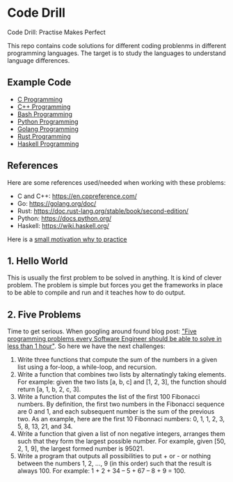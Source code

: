 
# Code Drill

Code Drill: Practise Makes Perfect

This repo contains code solutions for different coding problenms in different
programming languages. The target is to study the languages to understand
language differences.

## Example Code

- [C Programming](c/README.md)
- [C++ Programming](cpp/README.md)
- [Bash Programming](sh/README.md)
- [Python Programming](py/README.md)
- [Golang Programming](go/README.md)
- [Rust Programming](rs/README.md)
- [Haskell Programming](hs/README.md)

## References

Here are some references used/needed when working with these problems:

- C and C++: https://en.cppreference.com/
- Go: https://golang.org/doc/
- Rust: https://doc.rust-lang.org/stable/book/second-edition/
- Python: https://docs.python.org/
- Haskell: https://wiki.haskell.org/

Here is a [small motivation why to practice](https://blog.codinghorror.com/why-cant-programmers-program/)

## 1. Hello World

This is usually the first problem to be solved in anything. It is kind of clever
problem. The problem is simple but forces you get the frameworks in place to be
able to compile and run and it teaches how to do output.

## 2. Five Problems

Time to get serious. When googling around found blog post: ["Five programming
problems every Software Engineer should be able to solve in less than 1
hour"](goo.gl/z23q5U). So here we have the next challenges:

1. Write three functions that compute the sum of the numbers in a given list
   using a for-loop, a while-loop, and recursion.
2. Write a function that combines two lists by alternatingly taking elements.
   For example: given the two lists [a, b, c] and [1, 2, 3], the function should
   return [a, 1, b, 2, c, 3].
3. Write a function that computes the list of the first 100 Fibonacci numbers.
   By definition, the first two numbers in the Fibonacci sequence are 0 and 1,
   and each subsequent number is the sum of the previous two. As an example,
   here are the first 10 Fibonnaci numbers: 0, 1, 1, 2, 3, 5, 8, 13, 21, and 34.
4. Write a function that given a list of non negative integers, arranges them
   such that they form the largest possible number. For example, given
   [50, 2, 1, 9], the largest formed number is 95021.
5. Write a program that outputs all possibilities to put + or - or nothing
   between the numbers 1, 2, ..., 9 (in this order) such that the result is
   always 100. For example: 1 + 2 + 34 – 5 + 67 – 8 + 9 = 100.

